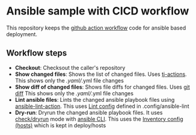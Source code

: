 # Ansible sample with CICD workflow

This repository keeps the [github action workflow](https://github.com/kumvijaya/ansible-samples/blob/main/.github/workflows/ansible-workflow.yml) code for ansible based deployment.

## Workflow steps
- **Checkout**: Checksout the caller's repository
- **Show changed files**: Shows the list of changed files. Uses [tj-actions](https://github.com/tj-actions/changed-files). This shows only the *.yaml/*.yml file changes 
- **Show diff of changed files**: Shows file diffs for changed files. Uses [git diff](https://git-scm.com/docs/git-diff) This shows only the *.yaml/*.yml file changes
- **Lint ansible files**: Lints the changed ansible playbook files using [ansible-lint-action](https://github.com/ansible/ansible-lint-action). This uses [Lint config](https://ansible-lint.readthedocs.io/configuring/) defined in .config/ansible-lint
- **Dry-run**: Dryrun the changed ansible playbook files. It uses [check/dryrun](https://docs.ansible.com/ansible/latest/playbook_guide/playbooks_checkmode.html#:~:text=In%20check%20mode%2C%20Ansible%20runs,before%2Dand%2Dafter%20comparisons) mode with [ansible CLI](https://docs.ansible.com/ansible/latest/installation_guide/intro_installation.html#installation-guide).
This uses the [Inventory config (hosts)](https://docs.ansible.com/ansible/latest/inventory_guide/intro_inventory.html) which is kept in deploy/hosts